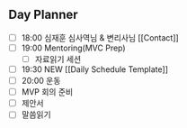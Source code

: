 ## Day Planner
- [ ] 18:00 심재훈 심사역님 & 변리사님 [[Contact]]
- [ ] 19:00 Mentoring(MVC Prep)
	- [ ] 자료읽기 세션
- [ ] 19:30 NEW [[Daily Schedule Template]]
- [ ] 20:00 운동
- [ ] MVP 회의 준비
- [ ] 제안서
- [ ] 말씀읽기